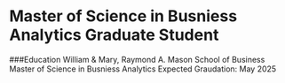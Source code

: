 # Master of Science in Busniess Analytics Graduate Student

###Education
William & Mary, Raymond A. Mason School of Business
Master of Science in Busniess Analytics                Expected Graudation: May 2025
